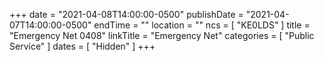 +++
date = "2021-04-08T14:00:00-0500"
publishDate = "2021-04-07T14:00:00-0500"
endTime = ""
location = ""
ncs = [ "KE0LDS" ]
title = "Emergency Net 0408"
linkTitle = "Emergency Net"
categories = [ "Public Service" ]
dates = [ "Hidden" ]
+++
